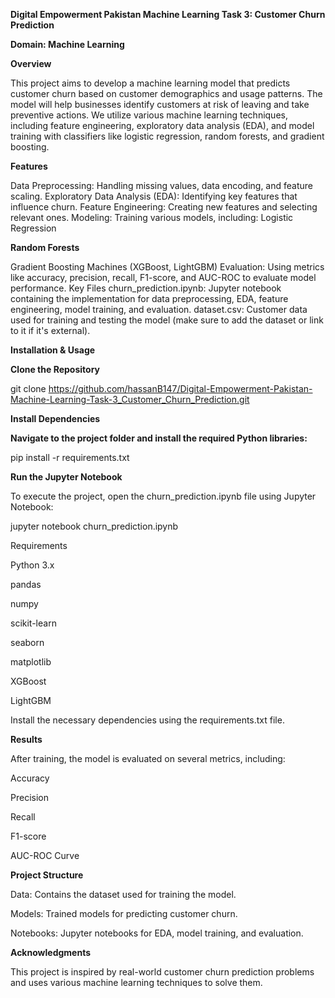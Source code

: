 **Digital Empowerment Pakistan Machine Learning Task 3: Customer Churn Prediction**

**Domain: Machine Learning**

**Overview**

This project aims to develop a machine learning model that predicts customer churn based on customer demographics and usage patterns. The model will help businesses identify customers at risk of leaving and take preventive actions. We utilize various machine learning techniques, including feature engineering, exploratory data analysis (EDA), and model training with classifiers like logistic regression, random forests, and gradient boosting.

**Features**

Data Preprocessing: Handling missing values, data encoding, and feature scaling.
Exploratory Data Analysis (EDA): Identifying key features that influence churn.
Feature Engineering: Creating new features and selecting relevant ones.
Modeling: Training various models, including:
Logistic Regression

**Random Forests**

Gradient Boosting Machines (XGBoost, LightGBM)
Evaluation: Using metrics like accuracy, precision, recall, F1-score, and AUC-ROC to evaluate model performance.
Key Files
churn_prediction.ipynb: Jupyter notebook containing the implementation for data preprocessing, EDA, feature engineering, model training, and evaluation.
dataset.csv: Customer data used for training and testing the model (make sure to add the dataset or link to it if it's external).

**Installation & Usage**

**Clone the Repository**
 
git clone https://github.com/hassanB147/Digital-Empowerment-Pakistan-Machine-Learning-Task-3_Customer_Churn_Prediction.git

**Install Dependencies**

**Navigate to the project folder and install the required Python libraries:**

pip install -r requirements.txt

**Run the Jupyter Notebook** 

To execute the project, open the churn_prediction.ipynb file using Jupyter Notebook:

jupyter notebook churn_prediction.ipynb

Requirements

Python 3.x

pandas

numpy

scikit-learn

seaborn

matplotlib

XGBoost

LightGBM

Install the necessary dependencies using the requirements.txt file.


**Results**

After training, the model is evaluated on several metrics, including:

Accuracy

Precision

Recall

F1-score

AUC-ROC Curve

**Project Structure**

Data: Contains the dataset used for training the model.

Models: Trained models for predicting customer churn.

Notebooks: Jupyter notebooks for EDA, model training, and evaluation.

**Acknowledgments**

This project is inspired by real-world customer churn prediction problems and uses various machine learning techniques to solve them.


